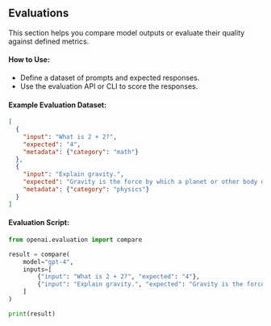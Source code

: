 ## **Evaluations**
This section helps you compare model outputs or evaluate their quality against defined metrics.

#### How to Use:
- Define a dataset of prompts and expected responses.
- Use the evaluation API or CLI to score the responses.

#### Example Evaluation Dataset:
```json
[
  {
    "input": "What is 2 + 2?",
    "expected": "4",
    "metadata": {"category": "math"}
  },
  {
    "input": "Explain gravity.",
    "expected": "Gravity is the force by which a planet or other body draws objects toward its center.",
    "metadata": {"category": "physics"}
  }
]
```

#### Evaluation Script:
```python
from openai.evaluation import compare

result = compare(
    model="gpt-4",
    inputs=[
        {"input": "What is 2 + 2?", "expected": "4"},
        {"input": "Explain gravity.", "expected": "Gravity is the force..."}
    ]
)

print(result)
```

<br>
